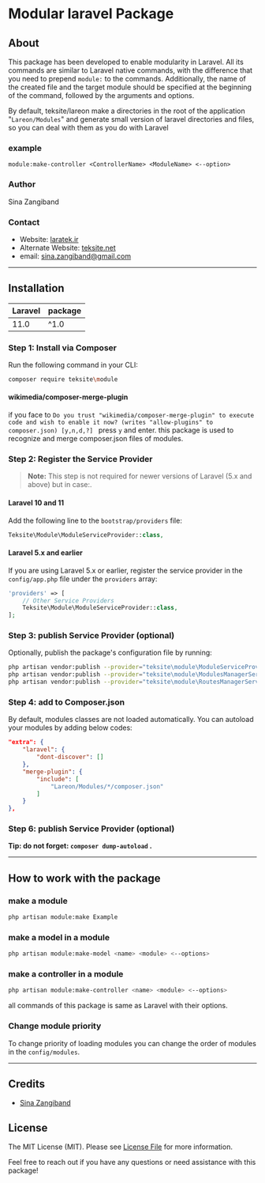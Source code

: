 
# Modular laravel Package

## About
This package has been developed to enable modularity in Laravel. All its commands are similar to Laravel native commands, with the difference that you need to prepend ``module:`` to the commands. Additionally, the name of the created file and the target module should be specified at the beginning of the command, followed by the arguments and options.

By default, teksite/lareon make a directories in the root of the application "``Lareon/Modules``" and generate small version of laravel directories and files, so you can deal with them as you do with Laravel

### example
``
module:make-controller <ControllerName> <ModuleName> <--option>
``

### Author
Sina Zangiband

### Contact
- Website: [laratek.ir](https://laratek.ir)
- Alternate Website: [teksite.net](https://teksite.net)
- email: [sina.zangiband@gmail.com](sina.zangiband@gmail.com)
---

## Installation

| **Laravel** | **package** |
|-------------|-------------|
| 11.0        | ^1.0        |

### Step 1: Install via Composer
Run the following command in your CLI:

```bash
composer require teksite\module
```
#### wikimedia/composer-merge-plugin
if you face to ``Do you trust "wikimedia/composer-merge-plugin" to execute code and wish to enable it now? (writes "allow-plugins" to composer.json) [y,n,d,?]
`` press ``y`` and enter. this package is used to recognize and merge composer.json files of modules. 
### Step 2: Register the Service Provider
> **Note:** This step is not required for newer versions of Laravel (5.x and above) but in case:.

#### Laravel 10 and 11
Add the following line to the `bootstrap/providers` file:

```php
Teksite\Module\ModuleServiceProvider::class,
```

#### Laravel 5.x and earlier
If you are using Laravel 5.x or earlier, register the service provider in the `config/app.php` file under the `providers` array:

```php
'providers' => [
    // Other Service Providers
    Teksite\Module\ModuleServiceProvider::class,
];
```
### Step 3: publish Service Provider (optional)
Optionally, publish the package's configuration file by running:

```bash
php artisan vendor:publish --provider="teksite\module\ModuleServiceProvider"
php artisan vendor:publish --provider="teksite\module\ModulesManagerServiceProvider"
php artisan vendor:publish --provider="teksite\module\RoutesManagerServiceProvider"
```

### Step 4: add to Composer.json
By default, modules classes are not loaded automatically. You can autoload your modules by adding below codes:


```json
"extra": {
    "laravel": {
        "dont-discover": []
    },
    "merge-plugin": {
        "include": [
            "Lareon/Modules/*/composer.json"
        ]
    }
},
```
### Step 6: publish Service Provider (optional)
**Tip: do not forget: `composer dump-autoload` .**



---

## How to work with the package

### make a module

```bash
php artisan module:make Example
```
### make a model in a module

```bash
php artisan module:make-model <name> <module> <--options>
```
### make a controller in a module

```bash
php artisan module:make-controller <name> <module> <--options>
```

all commands of this package is same as Laravel with their options.

### Change module priority
To change priority of loading modules you can change the order of modules in the ``config/modules``.



---
## Credits

- [Sina Zangiband](https://github.com/teksite)


## License

The MIT License (MIT). Please see [License File](LICENSE.md) for more information.

Feel free to reach out if you have any questions or need assistance with this package!
